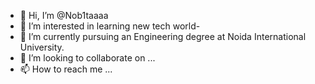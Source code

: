 - 👋 Hi, I’m @Nob1taaaa
- 👀 I’m interested in learning new tech world-
-  🌱 I’m currently pursuing an Engineering degree at Noida International University.
- 💞️ I’m looking to collaborate on ...
- 📫 How to reach me ...

<!---
Nob1taaaa/Nob1taaaa is a ✨ special ✨ repository because its `README.md` (this file) appears on your GitHub profile.
You can click the Preview link to take a look at your changes.
--->
